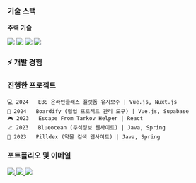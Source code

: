 ### 기술 스택
**주력 기술**
<div>
<img src="https://img.shields.io/badge/JavaScript-F7DF1E?style=for-the-badge&logo=JavaScript&logoColor=black"/>
<img src="https://img.shields.io/badge/Vue.js-4FC08D?style=for-the-badge&logo=vue.js&logoColor=white"/>
<img src="https://img.shields.io/badge/React-61DAFB?style=for-the-badge&logo=react&logoColor=black"/>
<img src="https://img.shields.io/badge/Java-007396?style=for-the-badge&logo=java&logoColor=white"/>
</div>

### ⚡ 개발 경험
### 진행한 프로젝트
```
💻 2024   EBS 온라인클래스 플랫폼 유지보수 | Vue.js, Nuxt.js
🔧 2024   Boardify (협업 프로젝트 관리 도구) | Vue.js, Supabase
🎮 2023   Escape From Tarkov Helper | React
📈 2023   Blueocean (주식정보 웹사이트) | Java, Spring
💊 2023   Pilldex (약물 검색 웹사이트) | Java, Spring
```

### 포트폴리오 및 이메일
<a href="https://webdesklinker.netlify.app/" target="_blank" rel="noopener noreferrer">
    <img src="https://img.shields.io/badge/Portfolio-00C7B7?style=for-the-badge&logo=Netlify&logoColor=white"/>
</a>
<a href="https://minsportfolio.netlify.app//" target="_blank" rel="noopener noreferrer">
    <img src="https://img.shields.io/badge/Portfolio-4285F4?style=for-the-badge&logo=GoogleChrome&logoColor=white"/>
</a>
<a href="mailto:alsvhtks@naver.com">
    <img src="https://img.shields.io/badge/이메일-EA4335?style=for-the-badge&logo=gmail&logoColor=white"/>
</a>
